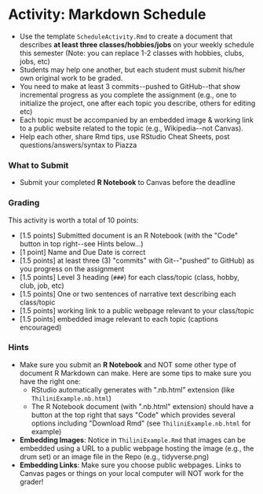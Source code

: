 # Activity: Markdown Schedule

- Use the template `ScheduleActivity.Rmd` to create a document that describes **at least three classes/hobbies/jobs** on your weekly schedule this semester (Note: you can replace 1-2 classes with hobbies, clubs, jobs, etc)
- Students may help one another, but each student must submit his/her own original work to be graded.
- You need to make at least 3 commits--pushed to GitHub--that show incremental progress as you complete the assignment (e.g., one to initialize the project, one after each topic you describe, others for editing etc)
- Each topic must be accompanied by an embedded image & working link to a public website related to the topic (e.g., Wikipedia--not Canvas).
- Help each other, share Rmd tips, use RStudio Cheat Sheets, post questions/answers/syntax to Piazza


### What to Submit

- Submit your completed **R Notebook** to Canvas before the deadline


### Grading

This activity is worth a total of 10 points:

- [1.5 points] Submitted document is an R Notebook (with the "Code" button in top right--see Hints below...)  
- [1 point] Name and Due Date is correct
- [1.5 points] at least three (3) "commits" with Git--"pushed" to GitHub) as you progress on the assignment  
- [1.5 points] Level 3 heading (`###`) for each class/topic (class, hobby, club, job, etc)  
- [1.5 points] One or two sentences of narrative text describing each class/topic  
- [1.5 points] working link to a public webpage relevant to your class/topic  
- [1.5 points] embedded image relevant to each topic (captions encouraged)  


### Hints 

- Make sure you submit an **R Notebook** and NOT some other type of document R Markdown can make.  Here are some tips to make sure you have the right one: 
    - RStudio automatically generates with ".nb.html" extension (like `ThiliniExample.nb.html`)
    - The R Notebook document (with ".nb.html" extension) should have a button at the top right that says "Code" which provides several options including "Download Rmd" (see `ThiliniExample.nb.html` for example)
- **Embedding Images**: Notice in `ThiliniExample.Rmd` that images can be embedded using a URL to a public webpage hosting the image (e.g., the drum set) or an image file in the Repo (e.g., tidyverse.png)  
- **Embedding Links**:  Make sure you choose public webpages.  Links to Canvas pages or things on your local computer will NOT work for the grader!


